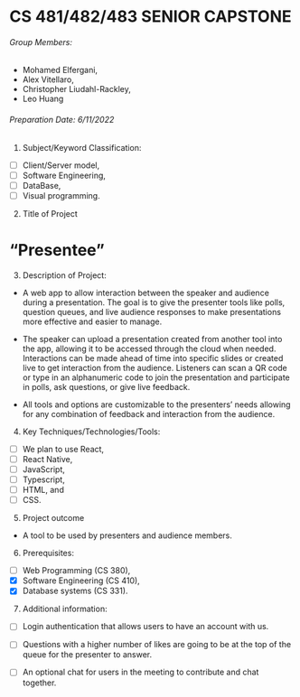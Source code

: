 # CS 481/482/483 SENIOR CAPSTONE
###### Group Members: 
- Mohamed Elfergani, 
- Alex Vitellaro, 
- Christopher Liudahl-Rackley, 
- Leo Huang
 ###### Preparation Date: 6/11/2022
 
1. Subject/Keyword Classification:
- [ ] Client/Server model, 
- [ ] Software Engineering, 
- [ ] DataBase, 
- [ ] Visual programming.

2. Title of Project
# “Presentee”
3. Description of Project:
- A web app to allow interaction between the speaker and audience during a presentation. The goal is to give the presenter tools like polls, question queues, and live audience responses to make presentations more effective and easier to manage.

- The speaker can upload a presentation created from another tool into the app, allowing it to be accessed through the cloud when needed. Interactions can be made ahead of time into specific slides or created live to get interaction from the audience. Listeners can scan a QR code or type in an alphanumeric code to join the presentation and participate in polls, ask questions, or give live feedback.

- All tools and options are customizable to the presenters’ needs allowing for any combination of feedback and interaction from the audience.


4. Key Techniques/Technologies/Tools:
 - [ ] We plan to use React, 
 - [ ] React Native, 
 - [ ] JavaScript, 
 - [ ] Typescript, 
 - [ ] HTML, and 
 - [ ] CSS.

5. Project outcome
- A tool to be used by presenters and audience members.

6. Prerequisites:
- [ ] Web Programming (CS 380), 
- [x] Software Engineering (CS 410),
- [x] Database systems (CS 331).

7. Additional information:
- [ ] Login authentication that allows users to have an account with us.
- [ ] Questions with a higher number of likes are going to be at the top of the queue for the presenter to answer. 
- [ ] An optional chat for users in the meeting to contribute and chat together. 


 